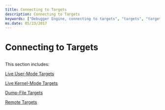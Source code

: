 ```yaml
---
title: Connecting to Targets
description: Connecting to Targets
keywords: ["Debugger Engine, connecting to targets", "targets", "targets, connecting to"]
ms.date: 05/23/2017
---
```


# Connecting to Targets


## <span id="ddk_connecting_to_targets_dbx"></span><span id="DDK_CONNECTING_TO_TARGETS_DBX"></span>


This section includes:

[Live User-Mode Targets](live-user-mode-targets.md)

[Live Kernel-Mode Targets](live-kernel-mode-targets.md)

[Dump-File Targets](dump-file-targets.md)

[Remote Targets](remote-targets.md)

 

 





